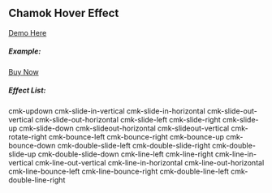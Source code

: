 <h2>Chamok Hover Effect</h2> <a href="https://iamsabbirislam.github.io/chamok-hover-effect/">Demo Here</a>

<h5>Example:</h5>

<a href="#" class="cmk-button-border cmk-slide-in-vertical">Buy Now</a>


<h5>Effect List:</h5>

cmk-updown
cmk-slide-in-vertical
cmk-slide-in-horizontal
cmk-slide-out-vertical
cmk-slide-out-horizontal
cmk-slide-left
cmk-slide-right
cmk-slide-up
cmk-slide-down
cmk-slideout-horizontal
cmk-slideout-vertical
cmk-rotate-right
cmk-bounce-left
cmk-bounce-right
cmk-bounce-up
cmk-bounce-down
cmk-double-slide-left
cmk-double-slide-right
cmk-double-slide-up
cmk-double-slide-down
cmk-line-left
cmk-line-right
cmk-line-in-vertical
cmk-line-out-vertical
cmk-line-in-horizontal
cmk-line-out-horizontal
cmk-line-bounce-left
cmk-line-bounce-right
cmk-double-line-left
cmk-double-line-right
